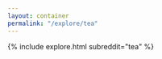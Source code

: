```yaml
---
layout: container
permalink: "/explore/tea"
---
```


<link rel="stylesheet" type="text/css" href="/static/css/explore.css">
{% include explore.html subreddit="tea" %}
